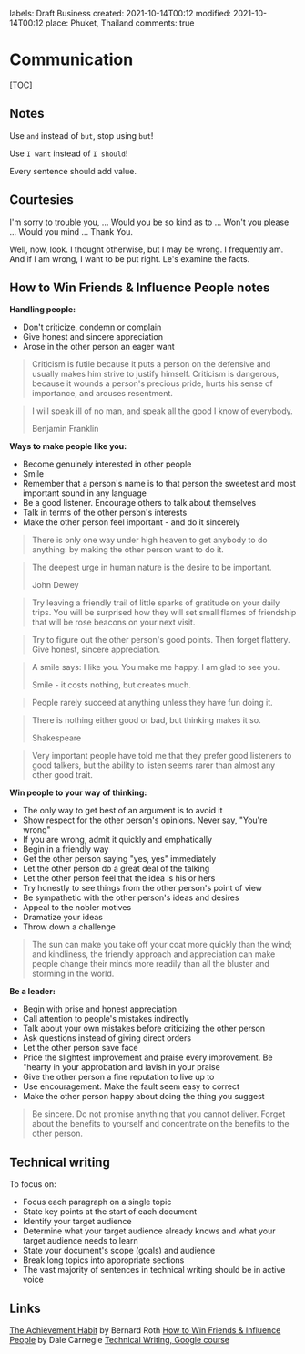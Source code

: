 labels: Draft
        Business
created: 2021-10-14T00:12
modified: 2021-10-14T00:12
place: Phuket, Thailand
comments: true

# Communication

[TOC]

## Notes

Use `and` instead of `but`, stop using `but`!

Use `I want` instead of `I should`!

Every sentence should add value.

## Courtesies

I'm sorry to trouble you, ...
Would you be so kind as to ...
Won't you please ...
Would you mind ...
Thank You.

Well, now, look. I thought otherwise, but I may be wrong. I frequently am. And if I am wrong, I want to be put right. Le's examine the facts.

## How to Win Friends & Influence People notes

**Handling people:**

- Don't criticize, condemn or complain
- Give honest and sincere appreciation
- Arose in the other person an eager want

> Criticism is futile because it puts a person on the defensive and usually makes him strive to justify himself.
> Criticism is dangerous, because it wounds a person's precious pride, hurts his sense of importance, and arouses resentment.

> I will speak ill of no man, and speak all the good I know of everybody.
>
> Benjamin Franklin

**Ways to make people like you:**

- Become genuinely interested in other people
- Smile
- Remember that a person's name is to that person the sweetest and most important sound in any language
- Be a good listener. Encourage others to talk about themselves
- Talk in terms of the other person's interests
- Make the other person feel important - and do it sincerely

> There is only one way under high heaven to get anybody to do anything:
> by making the other person want to do it.

> The deepest urge in human nature is the desire to be important.
>
> John Dewey

> Try leaving a friendly trail of little sparks of gratitude on your daily trips.
> You will be surprised how they will set small flames of friendship that will be rose beacons on your next visit.

> Try to figure out the other person's good points.
> Then forget flattery. Give honest, sincere appreciation.

> A smile says: I like you. You make me happy. I am glad to see you.
>
> Smile - it costs nothing, but creates much.

> People rarely succeed at anything unless they have fun doing it.

> There is nothing either good or bad, but thinking makes it so.
>
> Shakespeare

> Very important people have told me that they prefer good listeners to good talkers,
> but the ability to listen seems rarer than almost any other good trait.

**Win people to your way of thinking:**

- The only way to get best of an argument is to avoid it
- Show respect for the other person's opinions. Never say, "You're wrong"
- If you are wrong, admit it quickly and emphatically
- Begin in a friendly way
- Get the other person saying "yes, yes" immediately
- Let the other person do a great deal of the talking
- Let the other person feel that the idea is his or hers
- Try honestly to see things from the other person's point of view
- Be sympathetic with the other person's ideas and desires
- Appeal to the nobler motives
- Dramatize your ideas
- Throw down a challenge

> The sun can make you take off your coat more quickly than the wind; and kindliness, the friendly approach and appreciation can make people change their minds more readily than all the bluster and storming in the world.

**Be a leader:**

- Begin with prise and honest appreciation
- Call attention to people's mistakes indirectly
- Talk about your own mistakes before criticizing the other person
- Ask questions instead of giving direct orders
- Let the other person save face
- Price the slightest improvement and praise every improvement. Be "hearty in your approbation and lavish in your praise
- Give the other person a fine reputation to live up to
- Use encouragement. Make the fault seem easy to correct
- Make the other person happy about doing the thing you suggest

> Be sincere. Do not promise anything that you cannot deliver. Forget about the benefits to yourself and concentrate on the benefits to the other person.

## Technical writing

To focus on:

- Focus each paragraph on a single topic
- State key points at the start of each document
- Identify your target audience
- Determine what your target audience already knows and what your target audience needs to learn
- State your document's scope (goals) and audience
- Break long topics into appropriate sections
- The vast majority of sentences in technical writing should be in active voice

## Links

[The Achievement Habit](https://www.amazon.com/Achievement-Habit-Wishing-Start-Command/dp/0062356100) by Bernard Roth
[How to Win Friends & Influence People](https://www.amazon.com/How-Win-Friends-Influence-People/dp/0671027034) by Dale Carnegie
[Technical Writing, Google course](https://developers.google.com/tech-writing)
